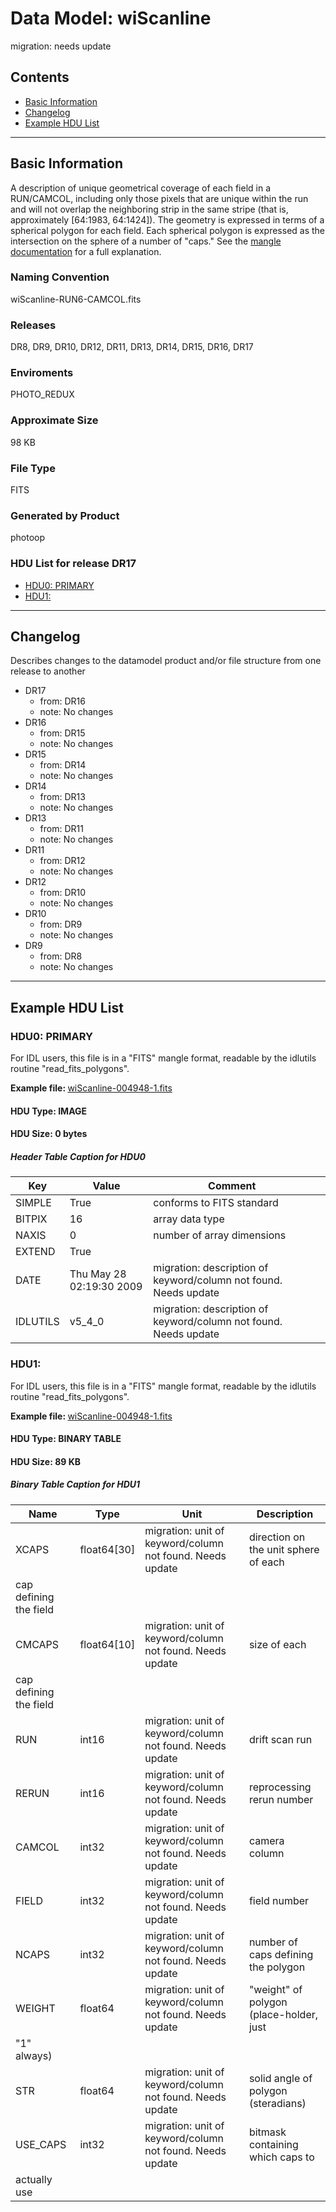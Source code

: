# Data Model: wiScanline


migration: needs update


## Contents
- [Basic Information](#basic-information)
- [Changelog](#changelog)
- [Example HDU List](#example-hdu-list)


---

## Basic Information
A description of unique geometrical
coverage of each field in a RUN/CAMCOL, including only those pixels
that are unique within the run and will not overlap the neighboring
strip in the same stripe (that is, approximately [64:1983,
64:1424]). The geometry is expressed in terms of a spherical polygon
for each field. Each spherical polygon is expressed as the
intersection on the sphere of a number of "caps." See the <a href="http://space.mit.edu/~molly/mangle"> mangle documentation</a> for a full explanation.

### Naming Convention
wiScanline-RUN6-CAMCOL.fits

### Releases
DR8, DR9, DR10, DR12, DR11, DR13, DR14, DR15, DR16, DR17

### Enviroments
PHOTO_REDUX

### Approximate Size
98 KB

### File Type
FITS

### Generated by Product
photoop

### HDU List for release DR17
  - [HDU0: PRIMARY](#hdu0-primary)
  - [HDU1: ](#hdu1-)


---

## Changelog
Describes changes to the datamodel product and/or file structure from one release to another
 - DR17
   - from: DR16
   - note: No changes
 - DR16
   - from: DR15
   - note: No changes
 - DR15
   - from: DR14
   - note: No changes
 - DR14
   - from: DR13
   - note: No changes
 - DR13
   - from: DR11
   - note: No changes
 - DR11
   - from: DR12
   - note: No changes
 - DR12
   - from: DR10
   - note: No changes
 - DR10
   - from: DR9
   - note: No changes
 - DR9
   - from: DR8
   - note: No changes

---
## Example HDU List


### HDU0: PRIMARY
For IDL users, this file is in a "FITS" mangle format, readable by
the idlutils routine "read_fits_polygons".

<b>
Example file:
</b>
<a href="/sas/dr9/env/PHOTO_REDUX/301/4948/window/wiScanline-004948-1.fits">wiScanline-004948-1.fits</a>

#### HDU Type: IMAGE
#### HDU Size:  0 bytes

##### Header Table Caption for HDU0
Key | Value | Comment | |
| --- | --- | --- | --- |
| SIMPLE | True | conforms to FITS standard |
| BITPIX | 16 | array data type |
| NAXIS | 0 | number of array dimensions |
| EXTEND | True |  |
| DATE | Thu May 28 02:19:30 2009 | migration: description of keyword/column not found. Needs update |
| IDLUTILS | v5_4_0 | migration: description of keyword/column not found. Needs update |



### HDU1: 
For IDL users, this file is in a "FITS" mangle format, readable by
the idlutils routine "read_fits_polygons".

<b>
Example file:
</b>
<a href="/sas/dr9/env/PHOTO_REDUX/301/4948/window/wiScanline-004948-1.fits">wiScanline-004948-1.fits</a>

#### HDU Type: BINARY TABLE
#### HDU Size:  89 KB

##### Binary Table Caption for HDU1
Name | Type | Unit | Description |
| --- | --- | --- | --- |
 | XCAPS | float64[30] | migration: unit of keyword/column not found. Needs update | direction on the unit sphere of each
cap defining the field |
 | CMCAPS | float64[10] | migration: unit of keyword/column not found. Needs update | size of each
cap defining the field |
 | RUN | int16 | migration: unit of keyword/column not found. Needs update | drift scan run |
 | RERUN | int16 | migration: unit of keyword/column not found. Needs update | reprocessing rerun number |
 | CAMCOL | int32 | migration: unit of keyword/column not found. Needs update | camera column |
 | FIELD | int32 | migration: unit of keyword/column not found. Needs update | field number |
 | NCAPS | int32 | migration: unit of keyword/column not found. Needs update | number of caps defining the polygon |
 | WEIGHT | float64 | migration: unit of keyword/column not found. Needs update | "weight" of polygon (place-holder, just
"1" always) |
 | STR | float64 | migration: unit of keyword/column not found. Needs update | solid angle of polygon (steradians) |
 | USE_CAPS | int32 | migration: unit of keyword/column not found. Needs update | bitmask containing which caps to
actually use |


